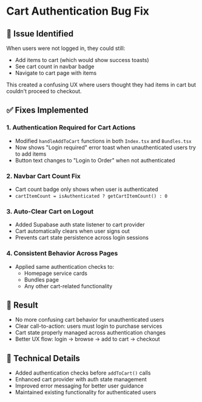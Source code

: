 # Cart Authentication Bug Fix

## 🐛 Issue Identified
When users were not logged in, they could still:
- Add items to cart (which would show success toasts)
- See cart count in navbar badge
- Navigate to cart page with items

This created a confusing UX where users thought they had items in cart but couldn't proceed to checkout.

## ✅ Fixes Implemented

### 1. **Authentication Required for Cart Actions**
- Modified `handleAddToCart` functions in both `Index.tsx` and `Bundles.tsx`
- Now shows "Login required" error toast when unauthenticated users try to add items
- Button text changes to "Login to Order" when not authenticated

### 2. **Navbar Cart Count Fix**
- Cart count badge only shows when user is authenticated
- `cartItemCount = isAuthenticated ? getCartItemCount() : 0`

### 3. **Auto-Clear Cart on Logout**
- Added Supabase auth state listener to cart provider
- Cart automatically clears when user signs out
- Prevents cart state persistence across login sessions

### 4. **Consistent Behavior Across Pages**
- Applied same authentication checks to:
  - Homepage service cards
  - Bundles page
  - Any other cart-related functionality

## 🚀 Result
- No more confusing cart behavior for unauthenticated users
- Clear call-to-action: users must login to purchase services
- Cart state properly managed across authentication changes
- Better UX flow: login → browse → add to cart → checkout

## 📝 Technical Details
- Added authentication checks before `addToCart()` calls
- Enhanced cart provider with auth state management
- Improved error messaging for better user guidance
- Maintained existing functionality for authenticated users
